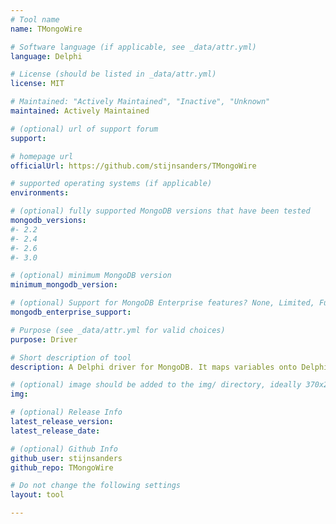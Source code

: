 ```yaml
---
# Tool name
name: TMongoWire

# Software language (if applicable, see _data/attr.yml)
language: Delphi

# License (should be listed in _data/attr.yml)
license: MIT

# Maintained: "Actively Maintained", "Inactive", "Unknown"
maintained: Actively Maintained

# (optional) url of support forum
support: 

# homepage url
officialUrl: https://github.com/stijnsanders/TMongoWire

# supported operating systems (if applicable)
environments:

# (optional) fully supported MongoDB versions that have been tested
mongodb_versions:
#- 2.2
#- 2.4
#- 2.6
#- 3.0

# (optional) minimum MongoDB version
minimum_mongodb_version:

# (optional) Support for MongoDB Enterprise features? None, Limited, Full
mongodb_enterprise_support: 

# Purpose (see _data/attr.yml for valid choices)
purpose: Driver

# Short description of tool
description: A Delphi driver for MongoDB. It maps variables onto Delphi variables of type OleVariant, which resembles the loose typing of JavaScript.

# (optional) image should be added to the img/ directory, ideally 370x200px
img: 

# (optional) Release Info
latest_release_version: 
latest_release_date: 

# (optional) Github Info
github_user: stijnsanders
github_repo: TMongoWire

# Do not change the following settings
layout: tool

---
```

